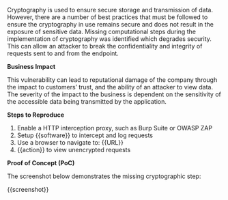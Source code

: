 Cryptography is used to ensure secure storage and transmission of data. However, there are a number of best practices that must be followed to ensure the cryptography in use remains secure and does not result in the exposure of sensitive data. Missing computational steps during the implementation of cryptography was identified which degrades security. This can allow an attacker to break the confidentiality and integrity of requests sent to and from the endpoint.

**Business Impact**

This vulnerability can lead to reputational damage of the company through the impact to customers’ trust, and the ability of an attacker to view data. The severity of the impact to the business is dependent on the sensitivity of the accessible data being transmitted by the application.

**Steps to Reproduce**

1. Enable a HTTP interception proxy, such as Burp Suite or OWASP ZAP
1. Setup {{software}} to intercept and log requests
1. Use a browser to navigate to: {{URL}}
1. {{action}} to view unencrypted requests

**Proof of Concept (PoC)**

The screenshot below demonstrates the missing cryptographic step:

{{screenshot}}
